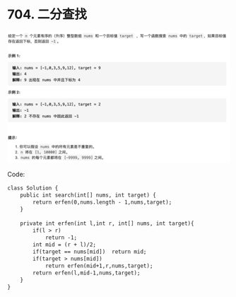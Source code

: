 # 704. 二分查找

![](../../../.gitbook/assets/tu-pian-%20%2843%29.png)

Code:

```text
class Solution {
    public int search(int[] nums, int target) {
        return erfen(0,nums.length - 1,nums,target);
    }

    private int erfen(int l,int r, int[] nums, int target){
        if(l > r)
            return -1;
        int mid = (r + l)/2;
        if(target == nums[mid])  return mid;
        if(target > nums[mid])
            return erfen(mid+1,r,nums,target);
        return erfen(l,mid-1,nums,target);
    }
}
```

